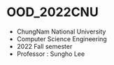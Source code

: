 # OOD_2022CNU

- ChungNam National University
- Computer Science Engineering
- 2022 Fall semester
- Professor : Sungho Lee

